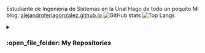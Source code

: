 Estudiante de Ingenieria de Sistemas en la Unal
Hago de todo un poquito
Mi blog: [alejandroferiagonzalez.github.io](https://alejandroferiagonzalez.github.io/)
![GitHub stats](https://github-readme-stats.vercel.app/api?username=AlejandroFeriaGonzalez&show_icons=true&theme=tokyonight)
![Top Langs](https://github-readme-stats.vercel.app/api/top-langs/?username=AlejandroFeriaGonzalez&theme=tokyonight)

<details><summary><h3> :open_file_folder: My Repositories </h3></summary>
  <img src=https://github-readme-stats.vercel.app/api/pin/?username=AlejandroFeriaGonzalez&repo=apuntado_pygame&theme=tokyonight alt=repo_game />
  <img src=https://github-readme-stats.vercel.app/api/pin/?username=AlejandroFeriaGonzalez&repo=pdf_estadistica&theme=tokyonight alt=repo_game />
</details>
